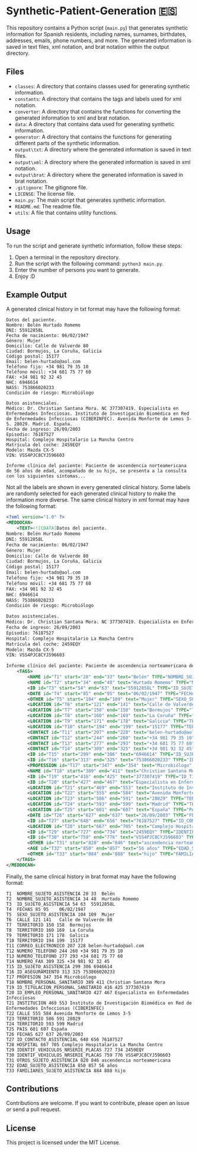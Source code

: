 # Synthetic-Patient-Generation 🇪🇸
This repository contains a Python script (`main.py`) that generates synthetic information for Spanish residents, including names, surnames, birthdates, addresses, emails, phone numbers, and more. The generated information is saved in text files, xml notation, and brat notation within the output directory.

## Files
- `classes`: A directory that contains classes used for generating synthetic information.
- `constants`: A directory that contains the tags and labels used for xml notation.
- `converter`: A directory that contains the functions for converting the generated information to xml and brat notation. 
- `data`: A directory that contains data used for generating synthetic information.
- `generator`: A directory that contains the functions for generating different parts of the synthetic information.
- `output\txt`: A directory where the generated information is saved in text files.
- `output\xml`: A directory where the generated information is saved in xml notation.
- `output\brat`: A directory where the generated information is saved in brat notation.
- `.gitignore`: The gitignore file.
- `LICENSE`: The license file.
- `main.py`: The main script that generates synthetic information.
- `README.md`: The readme file.
- `utils`: A file that contains utility functions.


## Usage

To run the script and generate synthetic information, follow these steps:

1. Open a terminal in the repository directory.
2. Run the script with the following command: `python3 main.py`.
3. Enter the number of persons you want to generate.
4. Enjoy :D

## Example Output
A generated clinical history in txt format may have the following format:
    
```plaintext
Datos del paciente.
Nombre: Belén Hurtado Romemo
DNI: 55912858L
Fecha de nacimiento: 06/02/1947
Género: Mujer
Domicilio: Calle de Valverde 80
Ciudad: Bormujos, La Coruña, Galicia
Código postal: 15177
Email: belen-hurtado@aol.com
Teléfono fijo: +34 981 79 35 10
Teléfono móvil: +34 681 75 77 60
FAX: +34 981 92 32 45
NHC: 6946614
NASS: 753866020233
Condición de riesgo: Microbiólogo

Datos asistenciales.
Médico: Dr. Christian Santana Mora. NC 377307419. Especialista en Enfermedades Infecciosas. Instituto de Investigación Biomédica en Red de Enfermedades Infecciosas (CIBERINFEC). Avenida Monforte de Lemos 3-5. 28029. Madrid. España.
Fecha de ingreso: 26/09/2003
Episodio: 76187527
Hospital: Complejo Hospitalario La Mancha Centro
Matrícula del coche: 2459EQY
Modelo: Mazda CX-5
VIN: VSS4PJC8CYJ596603

Informe clínico del paciente: Paciente de ascendencia norteamericana de 56 años de edad, acompañado de su hijo, se presenta a la consulta con los siguientes síntomas...
```
Not all the labels are shown in every generated clinical history. Some labels are randomly selected for each generated clinical history to make the information more diverse. The same clinical history in xml format may have the following format:

```xml
<?xml version="1.0" ?>
<MEDDOCAN>
    <TEXT><![CDATA[Datos del paciente.
Nombre: Belén Hurtado Romemo
DNI: 55912858L
Fecha de nacimiento: 06/02/1947
Género: Mujer
Domicilio: Calle de Valverde 80
Ciudad: Bormujos, La Coruña, Galicia
Código postal: 15177
Email: belen-hurtado@aol.com
Teléfono fijo: +34 981 79 35 10
Teléfono móvil: +34 681 75 77 60
FAX: +34 981 92 32 45
NHC: 6946614
NASS: 753866020233
Condición de riesgo: Microbiólogo

Datos asistenciales.
Médico: Dr. Christian Santana Mora. NC 377307419. Especialista en Enfermedades Infecciosas. Instituto de Investigación Biomédica en Red de Enfermedades Infecciosas (CIBERINFEC). Avenida Monforte de Lemos 3-5. 28029. Madrid. España.
Fecha de ingreso: 26/09/2003
Episodio: 76187527
Hospital: Complejo Hospitalario La Mancha Centro
Matrícula del coche: 2459EQY
Modelo: Mazda CX-5
VIN: VSS4PJC8CYJ596603

Informe clínico del paciente: Paciente de ascendencia norteamericana de 56 años de edad, acompañado de su hijo, se presenta a la consulta con los siguientes síntomas...]]></TEXT>
    <TAGS>
        <NAME id="T1" start="28" end="33" text="Belén" TYPE="NOMBRE_SUJETO_ASISTENCIA" comment=""/>
        <NAME id="T2" start="34" end="48" text="Hurtado Romemo" TYPE="NOMBRE_SUJETO_ASISTENCIA" comment=""/>
        <ID id="T3" start="54" end="63" text="55912858L" TYPE="ID_SUJETO_ASISTENCIA" comment=""/>
        <DATE id="T4" start="85" end="95" text="06/02/1947" TYPE="FECHAS" comment=""/>
        <OTHER id="T5" start="104" end="109" text="Mujer" TYPE="SEXO_SUJETO_ASISTENCIA" comment=""/>
        <LOCATION id="T6" start="121" end="141" text="Calle de Valverde 80" TYPE="CALLE" comment=""/>
        <LOCATION id="T7" start="150" end="158" text="Bormujos" TYPE="TERRITORIO" comment=""/>
        <LOCATION id="T8" start="160" end="169" text="La Coruña" TYPE="TERRITORIO" comment=""/>
        <LOCATION id="T9" start="171" end="178" text="Galicia" TYPE="TERRITORIO" comment=""/>
        <LOCATION id="T10" start="194" end="199" text="15177" TYPE="TERRITORIO" comment=""/>
        <CONTACT id="T11" start="207" end="228" text="belen-hurtado@aol.com" TYPE="CORREO_ELECTRONICO" comment=""/>
        <CONTACT id="T12" start="244" end="260" text="+34 981 79 35 10" TYPE="NUMERO_TELEFONO" comment=""/>
        <CONTACT id="T13" start="277" end="293" text="+34 681 75 77 60" TYPE="NUMERO_TELEFONO" comment=""/>
        <CONTACT id="T14" start="309" end="325" text="+34 981 92 32 45" TYPE="NUMERO_FAX" comment=""/>
        <ID id="T15" start="299" end="306" text="6946614" TYPE="ID_SUJETO_ASISTENCIA" comment=""/>
        <ID id="T16" start="313" end="325" text="753866020233" TYPE="ID_ASEGURAMIENTO" comment=""/>
        <PROFESSION id="T17" start="347" end="354" text="Microbiólogo" TYPE="PROFESION" comment=""/>
        <NAME id="T18" start="389" end="411" text="Christian Santana Mora" TYPE="NOMBRE_PERSONAL_SANITARIO" comment=""/>
        <ID id="T19" start="416" end="425" text="377307419" TYPE="ID_TITULACION_PERSONAL_SANITARIO" comment=""/>
        <ID id="T20" start="427" end="467" text="Especialista en Enfermedades Infecciosas" TYPE="ID_EMPLEO_PERSONAL_SANITARIO" comment=""/>
        <LOCATION id="T21" start="469" end="553" text="Instituto de Investigación Biomédica en Red de Enfermedades Infecciosas (CIBERINFEC)" TYPE="INSTITUCION" comment=""/>
        <LOCATION id="T22" start="555" end="584" text="Avenida Monforte de Lemos 3-5" TYPE="CALLE" comment=""/>
        <LOCATION id="T23" start="586" end="591" text="28029" TYPE="TERRITORIO" comment=""/>
        <LOCATION id="T24" start="593" end="599" text="Madrid" TYPE="TERRITORIO" comment=""/>
        <LOCATION id="T25" start="601" end="607" text="España" TYPE="PAIS" comment=""/>
        <DATE id="T26" start="627" end="637" text="26/09/2003" TYPE="FECHAS" comment=""/>
        <ID id="T27" start="648" end="656" text="76187527" TYPE="ID_CONTACTO_ASISTENCIAL" comment=""/>
        <LOCATION id="T28" start="667" end="705" text="Complejo Hospitalario La Mancha Centro" TYPE="HOSPITAL" comment=""/>
        <ID id="T29" start="727" end="734" text="2459EQY" TYPE="IDENTIF_VEHICULOS_NRSERIE_PLACAS" comment=""/>
        <ID id="T30" start="759" end="776" text="VSS4PJC8CYJ596603" TYPE="IDENTIF_VEHICULOS_NRSERIE_PLACAS" comment=""/>
        <OTHER id="T31" start="820" end="846" text="ascendencia norteamericana" TYPE="OTROS_SUJETO_ASISTENCIA" comment=""/>
        <AGE id="T32" start="850" end="857" text="56 años" TYPE="EDAD_SUJETO_ASISTENCIA" comment=""/>
        <OTHER id="T33" start="884" end="888" text="hijo" TYPE="FAMILIARES_SUJETO_ASISTENCIA" comment=""/>
    </TAGS>
</MEDDOCAN>
```
Finally, the same clinical history in brat format may have the following format:

```ann
T1	NOMBRE_SUJETO_ASISTENCIA 28 33	Belén
T2	NOMBRE_SUJETO_ASISTENCIA 34 48	Hurtado Romemo
T3	ID_SUJETO_ASISTENCIA 54 63	55912858L
T4	FECHAS 85 95	06/02/1947
T5  SEXO_SUJETO_ASISTENCIA 104 109	Mujer
T6	CALLE 121 141	Calle de Valverde 80
T7	TERRITORIO 150 158	Bormujos
T8	TERRITORIO 160 169	La Coruña
T9	TERRITORIO 171 178	Galicia
T10 TERRITORIO 194 199	15177
T11	CORREO_ELECTRONICO 207 228 belen-hurtado@aol.com
T12	NUMERO_TELEFONO 244 260 +34 981 79 35 10
T13	NUMERO_TELEFONO 277 293 +34 681 75 77 60
T14	NUMERO_FAX 309 325 +34 981 92 32 45
T15	ID_SUJETO_ASISTENCIA 299 306 6946614
T16	ID_ASEGURAMIENTO 313 325 753866020233
T17	PROFESION 347 354 Microbiólogo
T18	NOMBRE_PERSONAL_SANITARIO 389 411 Christian Santana Mora
T19	ID_TITULACION_PERSONAL_SANITARIO 416 425 377307419
T20	ID_EMPLEO_PERSONAL_SANITARIO 427 467 Especialista en Enfermedades Infecciosas
T21	INSTITUCION 469 553 Instituto de Investigación Biomédica en Red de Enfermedades Infecciosas (CIBERINFEC)
T22	CALLE 555 584 Avenida Monforte de Lemos 3-5
T23	TERRITORIO 586 591 28029
T24	TERRITORIO 593 599 Madrid
T25	PAIS 601 607 España
T26	FECHAS 627 637 26/09/2003
T27	ID_CONTACTO_ASISTENCIAL 648 656 76187527
T28	HOSPITAL 667 705 Complejo Hospitalario La Mancha Centro
T29	IDENTIF_VEHICULOS_NRSERIE_PLACAS 727 734 2459EQY
T30	IDENTIF_VEHICULOS_NRSERIE_PLACAS 759 776 VSS4PJC8CYJ596603
T31	OTROS_SUJETO_ASISTENCIA 820 846 ascendencia norteamericana
T32	EDAD_SUJETO_ASISTENCIA 850 857 56 años
T33	FAMILIARES_SUJETO_ASISTENCIA 884 888 hijo
```

## Contributions
Contributions are welcome. If you want to contribute, please open an issue or send a pull request.

## License
This project is licensed under the MIT License.
